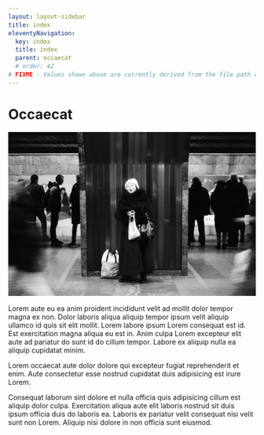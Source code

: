 ```yaml
---
layout: layout-sidebar
title: index
eleventyNavigation:
  key: index
  title: index
  parent: occaecat
  # order: 42
# FIXME - Values shown above are currently derived from the file path only, except order which is also commented out because it is optional. Correct as desired and delete comment(s).
---
```


# Occaecat

<img class="bordered" src="/static/images/bulksplash-dzhahua-qVcptKTaMN8.jpg" alt="bulksplash-dzhahua-qVcptKTaMN8.jpg" />

Lorem aute eu ea anim proident incididunt velit ad mollit dolor tempor magna ex non. Dolor laboris aliqua aliquip tempor ipsum velit aliquip ullamco id quis sit elit mollit. Lorem labore ipsum Lorem consequat est id. Est exercitation magna aliqua eu est in. Anim culpa Lorem excepteur elit aute ad pariatur do sunt id do cillum tempor. Labore ex aliquip nulla ea aliquip cupidatat minim.

Lorem occaecat aute dolor dolore qui excepteur fugiat reprehenderit et enim. Aute consectetur esse nostrud cupidatat duis adipisicing est irure Lorem.

Consequat laborum sint dolore et nulla officia quis adipisicing cillum est aliquip dolor culpa. Exercitation aliqua aute elit laboris nostrud sit duis ipsum officia duis do laboris ea. Laboris ex pariatur velit consequat nisi velit sunt non Lorem. Aliquip nisi dolore in non officia sunt eiusmod.